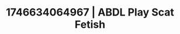 ---
categories:
- Cinematic erotica
- AI-generated
- Cosplay
- Virtual lover intimacy
- Erotic tension build
- Erotic dreamscape
- ASMR
- Dirty mind games
image: /assets/images/1746634064967.jpg
layout: post
seo:
  description: Featured content with artistic ABDL Play, Scat Fetish. HD images available.
  keywords: ABDL Play, Scat Fetish
  og_image: /assets/images/1746634064967.jpg
  schema_type: VisualArtwork
tags:
- ABDL Play
- '#1746634064967'
- Scat Fetish
title: 1746634064967 | ABDL Play Scat Fetish
---